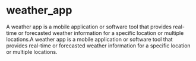 # weather_app
A weather app is a mobile application or software tool that provides real-time or forecasted weather information for a specific location or multiple locations.A weather app is a mobile application or software tool that provides real-time or forecasted weather information for a specific location or multiple locations.
